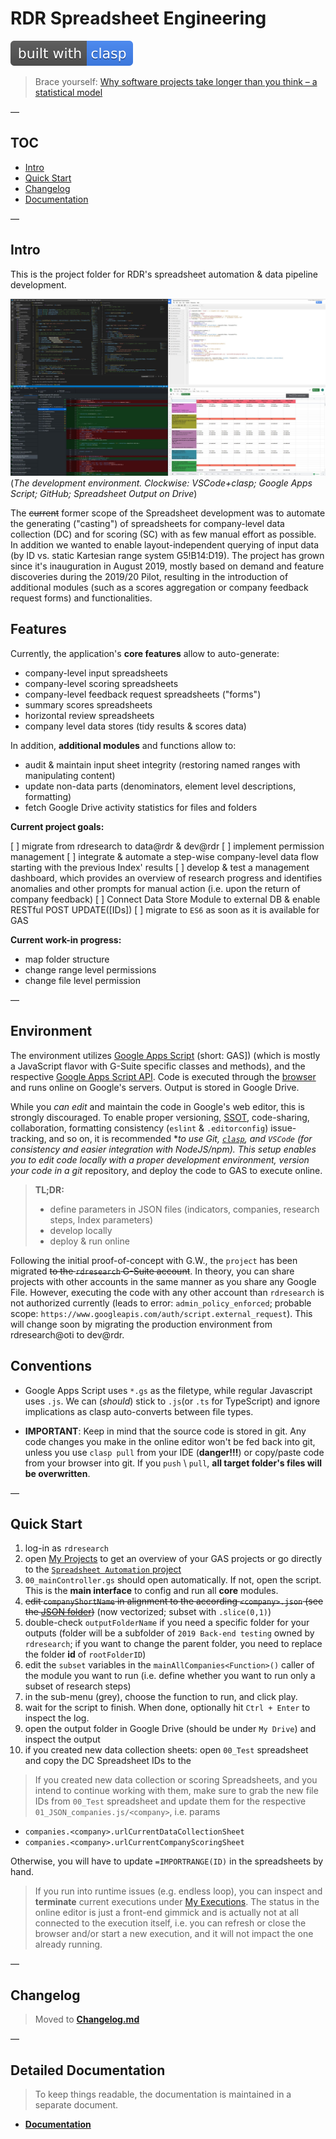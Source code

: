 # RDR Spreadsheet Engineering

[![clasp](docs/img/built%20with-clasp-4285f4.svg)](https://github.com/google/clasp)

> Brace yourself: [Why software projects take longer than you think – a statistical model](https://erikbern.com/2019/04/15/why-software-projects-take-longer-than-you-think-a-statistical-model.html)

—

## TOC

+ [Intro](#intro)
+ [Quick Start](#quick-start)
+ [Changelog](#changelog)
+ [Documentation](#documentation)

—

## Intro

This is the project folder for RDR's spreadsheet automation & data pipeline development.

![The development environment](docs/img/dev_environment.jpg)
(*The development environment. Clockwise: VSCode+clasp; Google Apps Script; GitHub; Spreadsheet Output on Drive*)

The ~~current~~ former scope of the Spreadsheet development was to automate the generating ("casting") of spreadsheets for company-level data collection (DC) and for scoring (SC) with as few manual effort as possible. In addition we wanted to enable layout-independent querying of input data (by ID vs. static Kartesian range system G5!B14:D19). The project has grown since it's inauguration in August 2019, mostly based on demand and feature discoveries during the 2019/20 Pilot, resulting in the introduction of additional modules (such as a scores aggregation or company feedback request forms) and functionalities.

## Features

Currently, the application's **core features** allow to auto-generate:

+ company-level input spreadsheets
+ company-level scoring spreadsheets
+ company-level feedback request spreadsheets ("forms")
+ summary scores spreadsheets
+ horizontal review spreadsheets
+ company level data stores (tidy results & scores data)

In addition, **additional modules** and functions allow to:

+ audit & maintain input sheet integrity (restoring named ranges with manipulating content)
+ update non-data parts (denominators, element level descriptions, formatting)
+ fetch Google Drive activity statistics for files and folders

**Current project  goals:**

[ ] migrate from rdresearch to data@rdr & dev@rdr
[ ] implement permission management
[ ] integrate & automate a step-wise company-level data flow starting with the previous Index' results
[ ] develop & test a management dashboard, which provides an overview of research progress and identifies anomalies and other prompts for manual action (i.e. upon the return of company feedback)
[ ] Connect Data Store Module to external DB & enable RESTful POST UPDATE([IDs])
[ ] migrate to `ES6` as soon as it is available for GAS

**Current work-in progress:**

+ map folder structure
+ change range level permissions
+ change file level permission

—

## Environment

The environment utilizes [Google Apps Script](https://developers.google.com/apps-script/) (short: GAS]) (which is mostly a JavaScript flavor with G-Suite specific classes and methods), and the respective [Google Apps Script API](https://www.google.com/script/start/). Code is executed through the [browser](https://script.google.com/home/my) and runs online on Google's servers. Output is stored in Google Drive. 

While you *can edit* and maintain the code in Google's web editor, this is strongly discouraged. To enable proper versioning, [SSOT](https://en.wikipedia.org/wiki/Single_source_of_truth), code-sharing, collaboration, formatting consistency (`eslint` & `.editorconfig`) issue-tracking, and so on, it is recommended **to use Git, [`clasp`](https://github.com/google/clasp), and `VSCode` (for consistency and easier integration with NodeJS/npm). This setup enables you to edit code locally with a proper development environment, version your code in a git* repository, and deploy the code to GAS to execute online.

> **TL;DR:**
>
> + define parameters in JSON files (indicators, companies, research steps, Index parameters)
> + develop locally
> + deploy & run online

Following the initial proof-of-concept with G.W., the `project` has been migrated ~~to the `rdresearch` G-Suite account~~. In theory, you can share projects with other accounts in the same manner as you share any Google File. However, executing the code with any other account than `rdresearch` is not authorized currently (leads to error: `admin_policy_enforced`; probable scope: `https://www.googleapis.com/auth/script.external_request`). This will change soon by migrating the production environment from rdresearch@oti to dev@rdr.

## Conventions

+ Google Apps Script uses `*.gs` as the filetype, while regular Javascript uses `.js`. We can (*should*) stick to `.js`(or `.ts` for TypeScript) and ignore implications as clasp auto-converts between file types.

+ **IMPORTANT**: Keep in mind that the source code is stored in git. Any code changes you make in the online editor won't be fed back into git, unless you use `clasp pull` from your IDE (**danger!!!**) or copy/paste code from your browser into git. If you `push` \ `pull`, **all target folder's files will be overwritten**.

—

## Quick Start

1. log-in as `rdresearch`
2. open [My Projects](https://script.google.com/home/my) to get an overview of your GAS projects or go directly to the [`Spreadsheet Automation` project](https://script.google.com/a/opentechinstitute.org/d/1ZrUTGLLDXMZxkDB8BRaBpPb-p4ObTJrKI8FfJUN6cL10Iggc0TTalSC5)
3. `00_mainController.gs` should open automatically. If not, open the script. This is the **main interface** to config and run all **core** modules.
4. ~~edit `companyShortName` in alignment to the according `<company>.json` (see the [JSON folder](/json/))~~ (now vectorized; subset with `.slice(0,1)`)
5. double-check `outputFolderName` if you need a specific folder for your outputs (folder will be a subfolder of `2019 Back-end testing` owned by `rdresearch`; if you want to change the parent folder, you need to replace the folder **id**  of `rootFolderID`)
6. edit the `subset` variables in the `mainAllCompanies<Function>()` caller of the module you want to run (i.e. define whether you want to run only a subset of research steps)
7. in the sub-menu (grey), choose the function to run, and click play.
8. wait for the script to finish. When done, optionally hit `Ctrl + Enter` to inspect the log.
9. open the output folder in Google Drive (should be under `My Drive`) and inspect the output
10. if you created new data collection sheets: open `00_Test` spreadsheet and copy the DC Spreadsheet IDs to the

> If you created new data collection or scoring Spreadsheets, and you intend to continue working with them, make sure to grab the new file IDs from `00_Test` spreadsheet and update them for the respective `01_JSON_companies.js/<company>`, i.e. params

+ `companies.<company>.urlCurrentDataCollectionSheet`
+ `companies.<company>.urlCurrentCompanyScoringSheet`

Otherwise, you will have to update `=IMPORTRANGE(ID)` in the spreadsheets by hand.

> If you run into runtime issues (e.g. endless loop), you can inspect and **terminate** current executions under [My Executions](https://script.google.com/u/3/home/executions). The status in the online editor is just a front-end gimmick and is actually not at all connected to the execution itself, i.e. you can refresh or close the browser and/or start a new execution, and it will not impact the one already running.

—

## Changelog

> Moved to [**Changelog.md**](docs/CHANGELOG.md)

—

## Detailed Documentation

> To keep things readable, the documentation is maintained in a separate document.

+ [**Documentation**](docs/documentation.MD)
